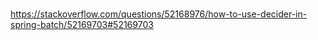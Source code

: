 #

https://stackoverflow.com/questions/52168976/how-to-use-decider-in-spring-batch/52169703#52169703
